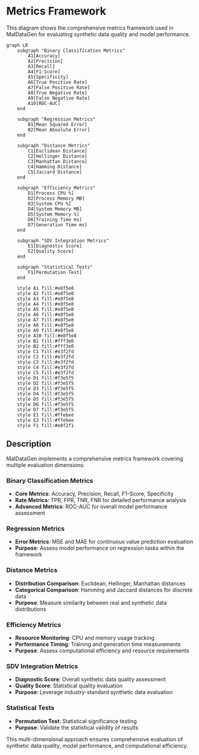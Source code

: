 # Metrics Framework

This diagram shows the comprehensive metrics framework used in MalDataGen for evaluating synthetic data quality and model performance.

```mermaid
graph LR
    subgraph "Binary Classification Metrics"
        A1[Accuracy]
        A2[Precision]
        A3[Recall]
        A4[F1-Score]
        A5[Specificity]
        A6[True Positive Rate]
        A7[False Positive Rate]
        A8[True Negative Rate]
        A9[False Negative Rate]
        A10[ROC-AUC]
    end
    
    subgraph "Regression Metrics"
        B1[Mean Squared Error]
        B2[Mean Absolute Error]
    end
    
    subgraph "Distance Metrics"
        C1[Euclidean Distance]
        C2[Hellinger Distance]
        C3[Manhattan Distance]
        C4[Hamming Distance]
        C5[Jaccard Distance]
    end
    
    subgraph "Efficiency Metrics"
        D1[Process CPU %]
        D2[Process Memory MB]
        D3[System CPU %]
        D4[System Memory MB]
        D5[System Memory %]
        D6[Training Time ms]
        D7[Generation Time ms]
    end
    
    subgraph "SDV Integration Metrics"
        E1[Diagnostic Score]
        E2[Quality Score]
    end
    
    subgraph "Statistical Tests"
        F1[Permutation Test]
    end
    
    style A1 fill:#e8f5e8
    style A2 fill:#e8f5e8
    style A3 fill:#e8f5e8
    style A4 fill:#e8f5e8
    style A5 fill:#e8f5e8
    style A6 fill:#e8f5e8
    style A7 fill:#e8f5e8
    style A8 fill:#e8f5e8
    style A9 fill:#e8f5e8
    style A10 fill:#e8f5e8
    style B1 fill:#fff3e0
    style B2 fill:#fff3e0
    style C1 fill:#e3f2fd
    style C2 fill:#e3f2fd
    style C3 fill:#e3f2fd
    style C4 fill:#e3f2fd
    style C5 fill:#e3f2fd
    style D1 fill:#f3e5f5
    style D2 fill:#f3e5f5
    style D3 fill:#f3e5f5
    style D4 fill:#f3e5f5
    style D5 fill:#f3e5f5
    style D6 fill:#f3e5f5
    style D7 fill:#f3e5f5
    style E1 fill:#ffebee
    style E2 fill:#ffebee
    style F1 fill:#e0f2f1
```

## Description

MalDataGen implements a comprehensive metrics framework covering multiple evaluation dimensions:

### Binary Classification Metrics
- **Core Metrics**: Accuracy, Precision, Recall, F1-Score, Specificity
- **Rate Metrics**: TPR, FPR, TNR, FNR for detailed performance analysis
- **Advanced Metrics**: ROC-AUC for overall model performance assessment

### Regression Metrics
- **Error Metrics**: MSE and MAE for continuous value prediction evaluation
- **Purpose**: Assess model performance on regression tasks within the framework

### Distance Metrics
- **Distribution Comparison**: Euclidean, Hellinger, Manhattan distances
- **Categorical Comparison**: Hamming and Jaccard distances for discrete data
- **Purpose**: Measure similarity between real and synthetic data distributions

### Efficiency Metrics
- **Resource Monitoring**: CPU and memory usage tracking
- **Performance Timing**: Training and generation time measurements
- **Purpose**: Assess computational efficiency and resource requirements

### SDV Integration Metrics
- **Diagnostic Score**: Overall synthetic data quality assessment
- **Quality Score**: Statistical quality evaluation
- **Purpose**: Leverage industry-standard synthetic data evaluation

### Statistical Tests
- **Permutation Test**: Statistical significance testing
- **Purpose**: Validate the statistical validity of results

This multi-dimensional approach ensures comprehensive evaluation of synthetic data quality, model performance, and computational efficiency. 